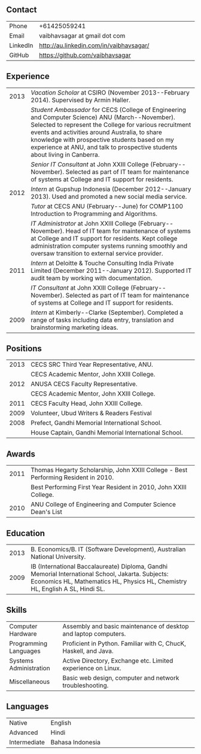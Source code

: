 Contact
-------

<table>
<col width="11%" />
<col width="88%" />
<tbody>
<tr class="odd">
<td align="left">Phone</td>
<td align="left">+61425059241</td>
</tr>
<tr class="even">
<td align="left">Email</td>
<td align="left"><script type="text/javascript">
<!--
h='&#x67;&#x6d;&#x61;&#x69;&#108;&#46;&#x63;&#x6f;&#x6d;';a='&#64;';n='&#118;&#x61;&#x69;&#98;&#104;&#x61;&#118;&#x73;&#x61;&#x67;&#x61;&#114;';e=n+a+h;
document.write('<a h'+'ref'+'="ma'+'ilto'+':'+e+'">'+e+'<\/'+'a'+'>');
// -->
</script><noscript>&#118;&#x61;&#x69;&#98;&#104;&#x61;&#118;&#x73;&#x61;&#x67;&#x61;&#114;&#32;&#x61;&#116;&#32;&#x67;&#x6d;&#x61;&#x69;&#108;&#32;&#100;&#x6f;&#116;&#32;&#x63;&#x6f;&#x6d;</noscript></td>
</tr>
<tr class="odd">
<td align="left">LinkedIn</td>
<td align="left"><a href="http://au.linkedin.com/in/vaibhavsagar/">http://au.linkedin.com/in/vaibhavsagar/</a></td>
</tr>
<tr class="even">
<td align="left">GitHub</td>
<td align="left"><a href="https://github.com/vaibhavsagar">https://github.com/vaibhavsagar</a></td>
</tr>
</tbody>
</table>

Experience
----------

<table>
<col width="6%" />
<col width="93%" />
<tbody>
<tr class="odd">
<td align="left">2013</td>
<td align="left"><em>Vacation Scholar</em> at CSIRO (November 2013--February 2014). Supervised by Armin Haller.</td>
</tr>
<tr class="even">
<td align="left"></td>
<td align="left"><em>Student Ambassador</em> for CECS (College of Engineering and Computer Science) ANU (March--November). Selected to represent the College for various recruitment events and activities around Australia, to share knowledge with prospective students based on my experience at ANU, and talk to prospective students about living in Canberra.</td>
</tr>
<tr class="odd">
<td align="left"></td>
<td align="left"><em>Senior IT Consultant</em> at John XXIII College (February--November). Selected as part of IT team for maintenance of systems at College and IT support for residents.</td>
</tr>
<tr class="even">
<td align="left">2012</td>
<td align="left"><em>Intern</em> at Gupshup Indonesia (December 2012--January 2013). Used and promoted a new social media service.</td>
</tr>
<tr class="odd">
<td align="left"></td>
<td align="left"><em>Tutor</em> at CECS ANU (February--June) for COMP1100 Introduction to Programming and Algorithms.</td>
</tr>
<tr class="even">
<td align="left"></td>
<td align="left"><em>IT Administrator</em> at John XXIII College (February--November). Head of IT team for maintenance of systems at College and IT support for residents. Kept college administration computer systems running smoothly and oversaw transition to external service provider.</td>
</tr>
<tr class="odd">
<td align="left">2011</td>
<td align="left"><em>Intern</em> at Deloitte &amp; Touche Consulting India Private Limited (December 2011--January 2012). Supported IT audit team by working with documentation.</td>
</tr>
<tr class="even">
<td align="left"></td>
<td align="left"><em>IT Consultant</em> at John XXIII College (February--November). Selected as part of IT team for maintenance of systems at College and IT support for residents.</td>
</tr>
<tr class="odd">
<td align="left">2009</td>
<td align="left"><em>Intern</em> at Kimberly--Clarke (September). Completed a range of tasks including data entry, translation and brainstorming marketing ideas.</td>
</tr>
</tbody>
</table>

Positions
---------

<table>
<col width="6%" />
<col width="93%" />
<tbody>
<tr class="odd">
<td align="left">2013</td>
<td align="left">CECS SRC Third Year Representative, ANU.</td>
</tr>
<tr class="even">
<td align="left"></td>
<td align="left">CECS Academic Mentor, John XXIII College.</td>
</tr>
<tr class="odd">
<td align="left">2012</td>
<td align="left">ANUSA CECS Faculty Representative.</td>
</tr>
<tr class="even">
<td align="left"></td>
<td align="left">CECS Academic Mentor, John XXIII College.</td>
</tr>
<tr class="odd">
<td align="left">2011</td>
<td align="left">CECS Faculty Head, John XXIII College.</td>
</tr>
<tr class="even">
<td align="left">2009</td>
<td align="left">Volunteer, Ubud Writers &amp; Readers Festival</td>
</tr>
<tr class="odd">
<td align="left">2008</td>
<td align="left">Prefect, Gandhi Memorial International School.</td>
</tr>
<tr class="even">
<td align="left"></td>
<td align="left">House Captain, Gandhi Memorial International School.</td>
</tr>
</tbody>
</table>

Awards
------

<table>
<col width="6%" />
<col width="93%" />
<tbody>
<tr class="odd">
<td align="left">2011</td>
<td align="left">Thomas Hegarty Scholarship, John XXIII College - Best Performing Resident in 2010.</td>
</tr>
<tr class="even">
<td align="left"></td>
<td align="left">Best Performing First Year Resident in 2010, John XXIII College.</td>
</tr>
<tr class="odd">
<td align="left">2010</td>
<td align="left">ANU College of Engineering and Computer Science Dean's List</td>
</tr>
</tbody>
</table>

Education
---------

<table>
<col width="6%" />
<col width="93%" />
<tbody>
<tr class="odd">
<td align="left">2013</td>
<td align="left">B. Economics/B. IT (Software Development), Australian National University.</td>
</tr>
<tr class="even">
<td align="left">2009</td>
<td align="left">IB (International Baccalaureate) Diploma, Gandhi Memorial International School, Jakarta. Subjects: Economics HL, Mathematics HL, Physics HL, Chemistry HL, English A SL, Hindi SL.</td>
</tr>
</tbody>
</table>

Skills
------

<table>
<col width="28%" />
<col width="71%" />
<tbody>
<tr class="odd">
<td align="left">Computer Hardware</td>
<td align="left">Assembly and basic maintenance of desktop and laptop computers.</td>
</tr>
<tr class="even">
<td align="left">Programming Languages</td>
<td align="left">Proficient in Python. Familiar with C, ChucK, Haskell, and Java.</td>
</tr>
<tr class="odd">
<td align="left">Systems Administration</td>
<td align="left">Active Directory, Exchange etc. Limited experience on Linux.</td>
</tr>
<tr class="even">
<td align="left">Miscellaneous</td>
<td align="left">Basic web design, computer and network troubleshooting.</td>
</tr>
</tbody>
</table>

Languages
---------

<table>
<col width="16%" />
<col width="83%" />
<tbody>
<tr class="odd">
<td align="left">Native</td>
<td align="left">English</td>
</tr>
<tr class="even">
<td align="left">Advanced</td>
<td align="left">Hindi</td>
</tr>
<tr class="odd">
<td align="left">Intermediate</td>
<td align="left">Bahasa Indonesia</td>
</tr>
</tbody>
</table>


